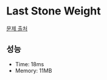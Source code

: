 # Last Stone Weight

[문제 출처](https://leetcode.com/problems/last-stone-weight)

## 성능

- Time: 18ms
- Memory: 11MB